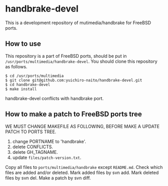 # handbrake-devel
This is a development repository of mutimedia/handbrake for FreeBSD ports.

## How to use

This repository is a part of FreeBSD ports,
should be put in `/usr/ports/multimedia/handbrake-devel`.
You should clone this repository as follows.

```
$ cd /usr/ports/multimedia
$ git clone git@github.com:yuichiro-naito/handbrake-devel.git
$ cd handbrake-devel
$ make install
```

handbrake-devel conflicts with handbrake port.

## How to make a patch to FreeBSD ports tree

WE MUST CHANGE MAKEFILE AS FOLLOWING,
BEFORE MAKE A UPDATE PATCH TO PORTS TREE.

1. change PORTNAME to 'handbrake'.
2. delete CONFLICTS.
3. delete GH_TAGNAME.
4. update `files/patch-version.txt`.

Copy all files to `ports/multimedia/handbrake` except `README.md`.
Check which files are added and/or deleted.
Mark added files by svn add.
Mark deleted files by svn del.
Make a patch by svn diff.
